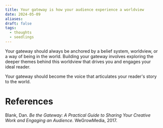 ```yaml
---
title: Your gateway is how your audience experience a worldview
date: 2024-05-09
aliases: 
draft: false
tags:
  - thoughts
  - seedlings
---
```

Your gateway should always be anchored by a belief system, worldview, or a way of being in the world. Building your gateway involves exploring the deeper themes behind this worldview that drives you and engages your ideal reader.

Your gateway should become the voice that articulates your reader's story to the world.

# References

Blank, Dan. _Be the Gateway: A Practical Guide to Sharing Your Creative Work and Engaging an Audience_. WeGrowMedia, 2017.